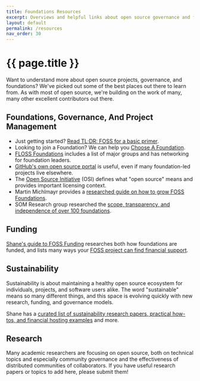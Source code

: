 ```yaml
---
title: Foundations Resources
excerpt: Overviews and helpful links about open source governance and foundations.
layout: default
permalink: /resources
nav_order: 30
---
```


# {{ page.title }}

Want to understand more about open source projects, governance, and foundations?  We've picked out some of the best places out there to learn from.  As with most of open source, we're building on the work of many, many other excellent contributors out there.

## Foundations, Governance, And Project Management

- Just getting started?  [Read TL;DR: FOSS for a basic primer](https://tldrfoss.com).
- Looking to join a Foundation?  We can help you [Choose A Foundation](https://chooseafoundation.com).
- [FLOSS Foundations](https://flossfoundations.org/) includes a list of major groups and has networking for foundation leaders.
- [GitHub's own open source portal](https://github.com/open-source) is useful, even if many foundation-led projects live elsewhere.
- The [Open Source Initiative](https://opensource.org/) (OSI) defines what "open source" means and provides important licensing context.
- Martin Michlmayr provides a [researched guide on how to grow FOSS Foundations](https://www.cyrius.com/foss-foundations/).
- SOM Research group researched the [scope, transparency, and independence of over 100 foundations](https://som-research.github.io/OSSFoundations/).

## Funding

[Shane's guide to FOSS Funding](https://fossfunding.com/) researches both how foundations are funded, and lists many ways your [FOSS project can find financial support](https://fossfunding.com/#how-are-individual-projects-or-maintainers-funded).

## Sustainability

Sustainability is about maintaining a healthy open source ecosystem for individuals, projects, and software users alike.  The word "sustainable" means so many different things, and this space is evolving quickly with new research, funding, and governance models.

Shane has a [curated list of sustainability research papers, practical how-tos, and financial hosting examples](https://www.zotero.org/groups/5030713/foss-sustainability/items) and more.

## Research

Many academic researchers are focusing on open source, both on technical topics and especially community governance and the effectiveness of distributed communities of collaborators.  If you have useful research papers or topics to add here, please submit them!

